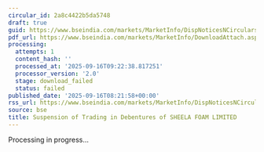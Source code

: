 ```yaml
---
circular_id: 2a8c4422b5da5748
draft: true
guid: https://www.bseindia.com/markets/MarketInfo/DispNoticesNCirculars.aspx?Noticeid={3D3C8ACE-ABDB-4C55-A2A9-F12928EFF904}&noticeno=20250916-12&dt=09/16/2025&icount=12&totcount=16&flag=0
pdf_url: https://www.bseindia.com/markets/MarketInfo/DownloadAttach.aspx?id=20250916-12&attachedId=
processing:
  attempts: 1
  content_hash: ''
  processed_at: '2025-09-16T09:22:38.817251'
  processor_version: '2.0'
  stage: download_failed
  status: failed
published_date: '2025-09-16T08:21:58+00:00'
rss_url: https://www.bseindia.com/markets/MarketInfo/DispNoticesNCirculars.aspx?Noticeid={3D3C8ACE-ABDB-4C55-A2A9-F12928EFF904}&noticeno=20250916-12&dt=09/16/2025&icount=12&totcount=16&flag=0
source: bse
title: Suspension of Trading in Debentures of SHEELA FOAM LIMITED
---
```


Processing in progress...